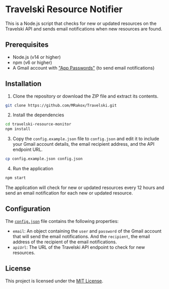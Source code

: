 # Travelski Resource Notifier

This is a Node.js script that checks for new or updated resources on the Travelski API and sends email notifications when new resources are found.

## Prerequisites

- Node.js (v14 or higher)
- npm (v6 or higher)
- A Gmail account with ["App Passwords"](https://support.google.com/accounts/answer/185833?hl=en) (to send email notifications)

## Installation

1. Clone the repository or download the ZIP file and extract its contents.

```bash
git clone https://github.com/MRakox/Travelski.git
```

2. Install the dependencies

```bash
cd travelski-resource-monitor
npm install
```

3. Copy the `config.example.json` file to `config.json` and edit it to include your Gmail account details, the email recipient address, and the API endpoint URL.

```bash
cp config.example.json config.json
```

4. Run the application

```bash
npm start
```

The application will check for new or updated resources every 12 hours and send an email notification for each new or updated resource.

## Configuration

The [`config.json`](config.example.json) file contains the following properties:

- `email`: An object containing the `user` and `password` of the Gmail account that will send the email notifications. And the `recipient`, the email address of the recipient of the email notifications.
- `apiUrl`: The URL of the Travelski API endpoint to check for new resources.

## License

This project is licensed under the [MIT License](LICENSE).
